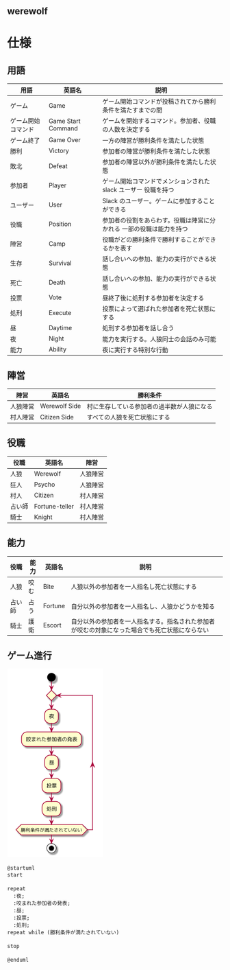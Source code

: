 werewolf
-------
# 仕様

## 用語

| 用語               | 英語名             | 説明                                                                |
| ------------------ | ------------------ | ------------------------------------------------------------------- |
| ゲーム             | Game               | ゲーム開始コマンドが投稿されてから勝利条件を満たすまでの間          |
| ゲーム開始コマンド | Game Start Command | ゲームを開始するコマンド。参加者、役職の人数を決定する              |
| ゲーム終了         | Game Over          | 一方の陣営が勝利条件を満たした状態                                  |
| 勝利               | Victory            | 参加者の陣営が勝利条件を満たした状態                                |
| 敗北               | Defeat             | 参加者の陣営以外が勝利条件を満たした状態                            |
| 参加者             | Player             | ゲーム開始コマンドでメンションされた slack ユーザー 役職を持つ      |
| ユーザー           | User               | Slack のユーザー。ゲームに参加することができる                      |
| 役職               | Position           | 参加者の役割をあらわす。役職は陣営に分かれる 一部の役職は能力を持つ |
| 陣営               | Camp               | 役職がどの勝利条件で勝利することができるかを表す                    |
| 生存               | Survival           | 話し合いへの参加、能力の実行ができる状態                            |
| 死亡               | Death              | 話し合いへの参加、能力の実行ができる状態                            |
| 投票               | Vote               | 昼終了後に処刑する参加者を決定する                                  |
| 処刑               | Execute            | 投票によって選ばれた参加者を死亡状態にする                          |
| 昼                 | Daytime            | 処刑する参加者を話し合う                                            |
| 夜                 | Night              | 能力を実行する。人狼同士の会話のみ可能                              |
| 能力               | Ability            | 夜に実行する特別な行動                                              |

## 陣営

| 陣営     | 英語名        | 勝利条件                                   |
| -------- | ------------- | ------------------------------------------ |
| 人狼陣営 | Werewolf Side | 村に生存している参加者の過半数が人狼になる |
| 村人陣営 | Citizen Side  | すべての人狼を死亡状態にする               |

## 役職

| 役職   | 英語名         | 陣営     |
| ------ | -------------- | -------- |
| 人狼   | Werewolf       | 人狼陣営 |
| 狂人   | Psycho         | 人狼陣営 |
| 村人   | Citizen        | 村人陣営 |
| 占い師 | Fortune-teller | 村人陣営 |
| 騎士   | Knight         | 村人陣営 |

## 能力

| 役職   | 能力 | 英語名  | 説明                                                                                           |
| ------ | ---- | ------- | ---------------------------------------------------------------------------------------------- |
| 人狼   | 咬む | Bite    | 人狼以外の参加者を一人指名し死亡状態にする                                                     |
| 占い師 | 占う | Fortune | 自分以外の参加者を一人指名し、人狼かどうかを知る                                               |
| 騎士   | 護衛 | Escort  | 自分以外の参加者を一人指名する。指名された参加者が咬むの対象になった場合でも死亡状態にならない |

## ゲーム進行

![game-progress](docs/game-progress.png)

```plantuml
@startuml
start

repeat
  :夜;
  :咬まれた参加者の発表;
  :昼;
  :投票;
  :処刑;
repeat while (勝利条件が満たされていない)

stop

@enduml
```
